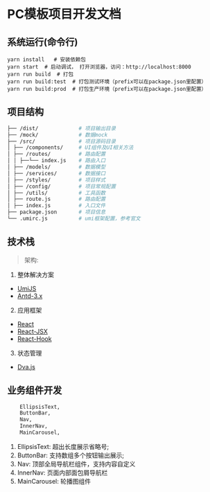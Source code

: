 <!--
 * @Author: your name
 * @Date: 2020-09-15 10:10:55
 * @LastEditTime: 2020-11-02 11:31:13
 * @LastEditors: Please set LastEditors
 * @Description: In User Settings Edit
 * @FilePath: /pc-saas-manage-platform/README.md
-->

# PC模板项目开发文档

## 系统运行(命令行)

``` shell
yarn install   # 安装依赖包
yarn start  # 启动调试， 打开浏览器，访问：http://localhost:8000
yarn run build  # 打包
yarn run build:test  # 打包测试环境（prefix可以在package.json里配置）
yarn run build:prod  # 打包生产环境（prefix可以在package.json里配置）
```

## 项目结构

``` bash
├── /dist/             # 项目输出目录
├── /mock/             # 数据mock
├── /src/              # 项目源码目录
│ ├── /components/     # UI组件及UI相关方法
│ ├── /routes/         # 路由配置
│ │ ├──└── index.js    # 路由入口
│ ├── /models/         # 数据模型
│ ├── /services/       # 数据接口
│ ├── /styles/         # 项目样式
│ ├── /config/         # 项目常规配置
│ ├── /utils/          # 工具函数
│ ├── route.js         # 路由配置
│ ├── index.js         # 入口文件
├── package.json       # 项目信息
└── .umirc.js          # umi框架配置，参考官文
```

## 技术栈

> 架构:

01. 整体解决方案

* [UmiJS](https://umijs.org/zh-CN/docs)
* [Antd-3.x](https://3x.ant.design/docs/react/introduce-cn)

02. 应用框架

* [React](https://zh-hans.reactjs.org/)
* [React-JSX](https://reactjs.org/docs/introducing-jsx.html)
* [React-Hook](https://zh-hans.reactjs.org/docs/hooks-intro.html)

03. 状态管理

* [Dva.js](https://github.com/dvajs/dva)

## 业务组件开发

``` bash
    EllipsisText,
    ButtonBar,
    Nav,
    InnerNav,
    MainCarousel,
```

01. EllipsisText: 超出长度展示省略号;
02. ButtonBar: 支持数组多个按钮输出展示;
03. Nav: 顶部全局导航栏组件，支持内容自定义
04. InnerNav: 页面内部面包屑导航栏
05. MainCarousel: 轮播图组件
